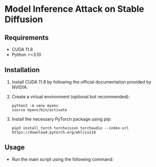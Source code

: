 # Model Inference Attack on Stable Diffusion

## Requirements

- CUDA 11.8
- Python >=3.10

## Installation

1. Install CUDA 11.8 by following the official documentation provided by NVIDIA.

2. Create a virtual environment (optional but recommended):

    ```shell
    python3 -m venv myenv
    source myenv/bin/activate
    ```

3. Install the necessary PyTorch package using pip:

    ```shell
    pip3 install torch torchvision torchaudio --index-url https://download.pytorch.org/whl/cu118
    ```

## Usage

- Run the main script using the following command:


